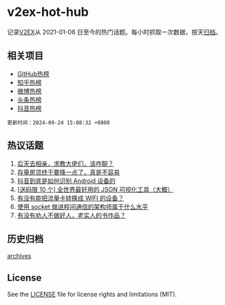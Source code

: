 # v2ex-hot-hub

 记录[V2EX](https://www.v2ex.com/)从 2021-01-06 日至今的热门话题。每小时抓取一次数据，按天[归档](archives)。
 
 ## 相关项目

- [GitHub热榜](https://github.com/snaildev/github-hot-hub)
- [知乎热榜](https://github.com/snaildev/zhihu-hot-hub)
- [微博热榜](https://github.com/snaildev/weibo-hot-hub)
- [头条热榜](https://github.com/snaildev/toutiao-hot-hub)
- [抖音热榜](https://github.com/snaildev/douyin-hot-hub)


 `更新时间：2024-09-24 15:08:32 +0800`

## 热议话题

1. [后天去相亲，求教大佬们，该咋聊？](https://www.v2ex.com/t/1075197)
1. [存量房贷终于要降一点了，真是不容易](https://www.v2ex.com/t/1075268)
1. [抖音到底是如何识别 Android 设备的](https://www.v2ex.com/t/1075162)
1. [[送码限 10 个] 全世界最好用的 JSON 可视化工具（大概）](https://www.v2ex.com/t/1075250)
1. [有没有能把流量卡转换成 WIFI 的设备？](https://www.v2ex.com/t/1075221)
1. [使用 socket 做进程间通信的架构师属于什么水平](https://www.v2ex.com/t/1075187)
1. [有没有劝人不做好人，老实人的书作品？](https://www.v2ex.com/t/1075340)

## 历史归档

[archives](archives)

## License

See the [LICENSE](LICENSE) file for license rights and limitations (MIT).
